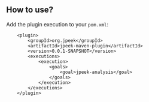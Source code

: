 ## How to use?

Add the plugin execution to your `pom.xml`:

```
    <plugin>
        <groupId>org.jpeek</groupId>
        <artifactId>jpeek-maven-plugin</artifactId>
        <version>0.0.1-SNAPSHOT</version>
        <executions>
            <execution>
                <goals>
                    <goal>jpeek-analysis</goal>
                </goals>
            </execution>
        </executions>
    </plugin>
```